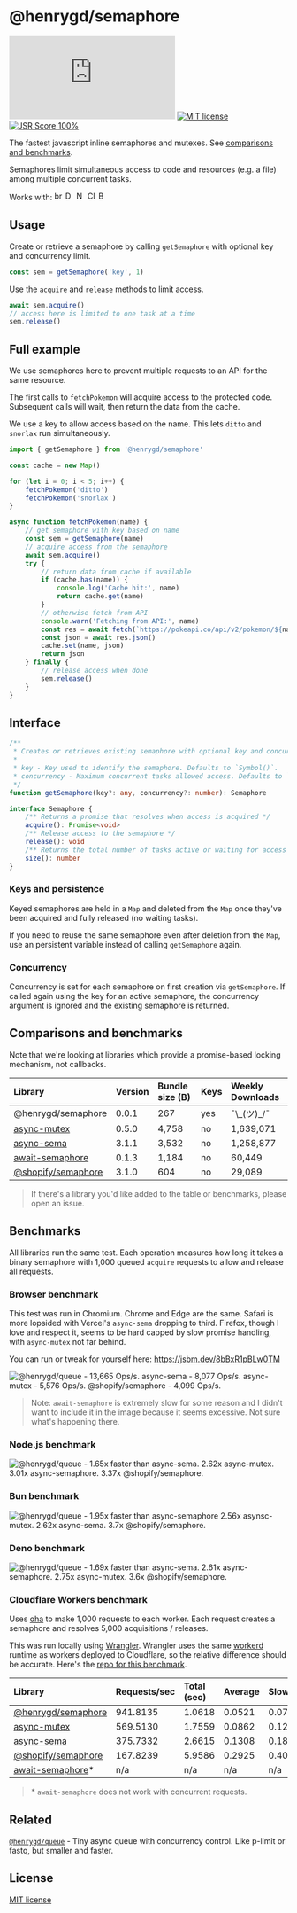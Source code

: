 [size-image]: https://img.shields.io/github/size/henrygd/semaphore/dist/index.min.js?style=flat
[license-image]: https://img.shields.io/github/license/henrygd/semaphore?style=flat&color=%2349ac0c
[license-url]: /LICENSE

# @henrygd/semaphore

[![File Size][size-image]](https://github.com/henrygd/semaphore/blob/main/dist/index.min.js) [![MIT license][license-image]][license-url] [![JSR Score 100%](https://jsr.io/badges/@henrygd/semaphore/score?v1)](https://jsr.io/@henrygd/semaphore)

The fastest javascript inline semaphores and mutexes. See [comparisons and benchmarks](#comparisons-and-benchmarks).

Semaphores limit simultaneous access to code and resources (e.g. a file) among multiple concurrent tasks.

Works with: <img alt="browsers" title="This package works with browsers." height="16px" src="https://jsr.io/logos/browsers.svg" /> <img alt="Deno" title="This package works with Deno." height="16px" src="https://jsr.io/logos/deno.svg" /> <img alt="Node.js" title="This package works with Node.js" height="16px" src="https://jsr.io/logos/node.svg" /> <img alt="Cloudflare Workers" title="This package works with Cloudflare Workers." height="16px" src="https://jsr.io/logos/cloudflare-workers.svg" /> <img alt="Bun" title="This package works with Bun." height="16px" src="https://jsr.io/logos/bun.svg" />

## Usage

Create or retrieve a semaphore by calling `getSemaphore` with optional key and concurrency limit.

```js
const sem = getSemaphore('key', 1)
```

Use the `acquire` and `release` methods to limit access.

```js
await sem.acquire()
// access here is limited to one task at a time
sem.release()
```

## Full example

We use semaphores here to prevent multiple requests to an API for the same resource.

The first calls to `fetchPokemon` will acquire access to the protected code. Subsequent calls will wait, then return the data from the cache.

We use a key to allow access based on the name. This lets `ditto` and `snorlax` run simultaneously.

<!-- prettier-ignore -->
```js
import { getSemaphore } from '@henrygd/semaphore'

const cache = new Map()

for (let i = 0; i < 5; i++) {
    fetchPokemon('ditto')
    fetchPokemon('snorlax')
}

async function fetchPokemon(name) {
    // get semaphore with key based on name
    const sem = getSemaphore(name)
    // acquire access from the semaphore
    await sem.acquire()
    try {
        // return data from cache if available
        if (cache.has(name)) {
            console.log('Cache hit:', name)
            return cache.get(name)
        }
        // otherwise fetch from API
        console.warn('Fetching from API:', name)
        const res = await fetch(`https://pokeapi.co/api/v2/pokemon/${name}`)
        const json = await res.json()
        cache.set(name, json)
        return json
    } finally {
        // release access when done
        sem.release()
    }
}
```

## Interface

<!-- prettier-ignore -->
```ts
/**
 * Creates or retrieves existing semaphore with optional key and concurrency level.
 *
 * key - Key used to identify the semaphore. Defaults to `Symbol()`.
 * concurrency - Maximum concurrent tasks allowed access. Defaults to `1`.
 */
function getSemaphore(key?: any, concurrency?: number): Semaphore

interface Semaphore {
    /** Returns a promise that resolves when access is acquired */
    acquire(): Promise<void>
    /** Release access to the semaphore */
    release(): void
    /** Returns the total number of tasks active or waiting for access */
    size(): number
}
```

### Keys and persistence

Keyed semaphores are held in a `Map` and deleted from the `Map` once they've been acquired and fully released (no waiting tasks).

If you need to reuse the same semaphore even after deletion from the `Map`, use an persistent variable instead of calling `getSemaphore` again.

### Concurrency

Concurrency is set for each semaphore on first creation via `getSemaphore`. If called again using the key for an active semaphore, the concurrency argument is ignored and the existing semaphore is returned.

## Comparisons and benchmarks

Note that we're looking at libraries which provide a promise-based locking mechanism, not callbacks.

| Library                                                                | Version | Bundle size (B) | Keys | Weekly Downloads |
| :--------------------------------------------------------------------- | :------ | :-------------- | :--- | :--------------- |
| @henrygd/semaphore                                                     | 0.0.1   | 267             | yes  | ¯\\\_(ツ)\_/¯    |
| [async-mutex](https://www.npmjs.com/package/async-mutex)               | 0.5.0   | 4,758           | no   | 1,639,071        |
| [async-sema](https://www.npmjs.com/package/async-sema)                 | 3.1.1   | 3,532           | no   | 1,258,877        |
| [await-semaphore](https://www.npmjs.com/package/await-semaphore)       | 0.1.3   | 1,184           | no   | 60,449           |
| [@shopify/semaphore](https://www.npmjs.com/package/@shopify/semaphore) | 3.1.0   | 604             | no   | 29,089           |

> If there's a library you'd like added to the table or benchmarks, please open an issue.

## Benchmarks

All libraries run the same test. Each operation measures how long it takes a binary semaphore with 1,000 queued `acquire` requests to allow and release all requests.

### Browser benchmark

This test was run in Chromium. Chrome and Edge are the same. Safari is more lopsided with Vercel's `async-sema` dropping to third. Firefox, though I love and respect it, seems to be hard capped by slow promise handling, with `async-mutex` not far behind.

You can run or tweak for yourself here: https://jsbm.dev/8bBxR1pBLw0TM

![@henrygd/queue - 13,665 Ops/s. async-sema - 8,077 Ops/s. async-mutex - 5,576 Ops/s. @shopify/semaphore - 4,099 Ops/s.](https://henrygd-assets.b-cdn.net/semaphore/browser.png)

> Note: `await-semaphore` is extremely slow for some reason and I didn't want to include it in the image because it seems excessive. Not sure what's happening there.

### Node.js benchmark

![@henrygd/queue - 1.65x faster than async-sema. 2.62x async-mutex. 3.01x async-semaphore. 3.37x @shopify/semaphore.](https://henrygd-assets.b-cdn.net/semaphore/node-bench.png)

### Bun benchmark

![@henrygd/queue - 1.95x faster than async-semaphore 2.56x asynsc-mutex. 2.62x async-sema. 3.7x @shopify/semaphore.](https://henrygd-assets.b-cdn.net/semaphore/bun.png)

### Deno benchmark

![@henrygd/queue - 1.69x faster than async-sema. 2.61x async-semaphore. 2.75x async-mutex. 3.6x @shopify/semaphore.](https://henrygd-assets.b-cdn.net/semaphore/deno.png)

### Cloudflare Workers benchmark

Uses [oha](https://github.com/hatoo/oha) to make 1,000 requests to each worker. Each request creates a semaphore and resolves 5,000 acquisitions / releases.

This was run locally using [Wrangler](https://developers.cloudflare.com/workers/get-started/guide/). Wrangler uses the same [workerd](https://github.com/cloudflare/workerd) runtime as workers deployed to Cloudflare, so the relative difference should be accurate. Here's the [repo for this benchmark](https://github.com/henrygd/semaphore-wrangler-benchmark).

| Library                                                                | Requests/sec | Total (sec) | Average | Slowest |
| :--------------------------------------------------------------------- | :----------- | :---------- | :------ | :------ |
| [@henrygd/semaphore](https://github.com/henrygd/semaphore)             | 941.8135     | 1.0618      | 0.0521  | 0.0788  |
| [async-mutex](https://www.npmjs.com/package/async-mutex)               | 569.5130     | 1.7559      | 0.0862  | 0.1251  |
| [async-sema](https://www.npmjs.com/package/async-sema)                 | 375.7332     | 2.6615      | 0.1308  | 0.1818  |
| [@shopify/semaphore](https://www.npmjs.com/package/@shopify/semaphore) | 167.8239     | 5.9586      | 0.2925  | 0.4063  |
| [await-semaphore](https://www.npmjs.com/package/await-semaphore)\*     | n/a          | n/a         | n/a     | n/a     |

> \* `await-semaphore` does not work with concurrent requests.

## Related

[`@henrygd/queue`](https://github.com/henrygd/queue) - Tiny async queue with concurrency control. Like p-limit or fastq, but smaller and faster.

## License

[MIT license](/LICENSE)
